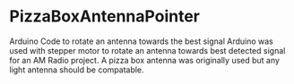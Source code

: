 # PizzaBoxAntennaPointer
Arduino Code to rotate an antenna towards the best signal
Arduino was used with stepper motor to rotate an antenna towards best detected signal for an AM Radio project. A pizza box antenna was originally used but any light antenna should be compatable. 
